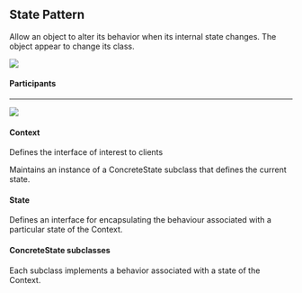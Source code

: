## State Pattern

Allow an object to alter its behavior when its internal state changes. The object appear to change its class.

<img src="https://learning.oreilly.com/api/v2/epubs/urn:orm:book:9781492077992/files/assets/f0406-01.png" />


#### Participants
---

<img src="https://learning.oreilly.com/api/v2/epubs/urn:orm:book:0201633612/files/graphics/pg306fig01.jpg" />

#### Context

Defines the interface of interest to clients

Maintains an instance of a ConcreteState subclass that defines the current state.

#### State 

Defines an interface for encapsulating the behaviour associated with a particular state of the Context.

#### ConcreteState subclasses 

Each subclass implements a behavior associated with a state of the Context.


